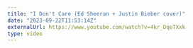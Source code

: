 ```yaml
---
title: "I Don't Care (Ed Sheeran + Justin Bieber cover)"
date: "2023-09-22T11:53:14Z"
externalUrl: https://www.youtube.com/watch?v=4kr_DqeTXxk
type: video
---
```

